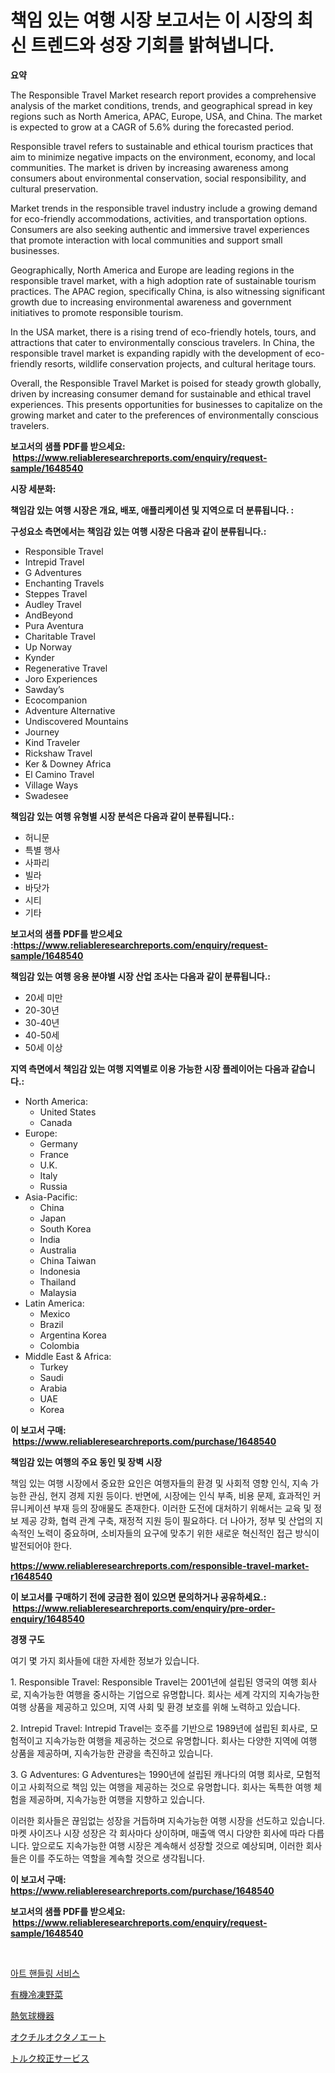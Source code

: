 <p><h1>책임 있는 여행 시장 보고서는 이 시장의 최신 트렌드와 성장 기회를 밝혀냅니다.</h1></p><p><strong>요약</strong></p>
<p><p>The Responsible Travel Market research report provides a comprehensive analysis of the market conditions, trends, and geographical spread in key regions such as North America, APAC, Europe, USA, and China. The market is expected to grow at a CAGR of 5.6% during the forecasted period.</p><p>Responsible travel refers to sustainable and ethical tourism practices that aim to minimize negative impacts on the environment, economy, and local communities. The market is driven by increasing awareness among consumers about environmental conservation, social responsibility, and cultural preservation.</p><p>Market trends in the responsible travel industry include a growing demand for eco-friendly accommodations, activities, and transportation options. Consumers are also seeking authentic and immersive travel experiences that promote interaction with local communities and support small businesses.</p><p>Geographically, North America and Europe are leading regions in the responsible travel market, with a high adoption rate of sustainable tourism practices. The APAC region, specifically China, is also witnessing significant growth due to increasing environmental awareness and government initiatives to promote responsible tourism.</p><p>In the USA market, there is a rising trend of eco-friendly hotels, tours, and attractions that cater to environmentally conscious travelers. In China, the responsible travel market is expanding rapidly with the development of eco-friendly resorts, wildlife conservation projects, and cultural heritage tours.</p><p>Overall, the Responsible Travel Market is poised for steady growth globally, driven by increasing consumer demand for sustainable and ethical travel experiences. This presents opportunities for businesses to capitalize on the growing market and cater to the preferences of environmentally conscious travelers.</p></p>
<p><strong>보고서의 샘플 PDF를 받으세요: &nbsp;<a href="https://www.reliableresearchreports.com/enquiry/request-sample/1648540">https://www.reliableresearchreports.com/enquiry/request-sample/1648540</a></strong></p>
<p><strong>시장 세분화:</strong></p>
<p><strong> 책임감 있는 여행 시장은 개요, 배포, 애플리케이션 및 지역으로 더 분류됩니다. :</strong></p>
<p><strong>구성요소 측면에서는 책임감 있는 여행 시장은 다음과 같이 분류됩니다.:</strong></p>
<p><ul><li>Responsible Travel</li><li>Intrepid Travel</li><li>G Adventures</li><li>Enchanting Travels</li><li>Steppes Travel</li><li>Audley Travel</li><li>AndBeyond</li><li>Pura Aventura</li><li>Charitable Travel</li><li>Up Norway</li><li>Kynder</li><li>Regenerative Travel</li><li>Joro Experiences</li><li>Sawday’s</li><li>Ecocompanion</li><li>Adventure Alternative</li><li>Undiscovered Mountains</li><li>Journey</li><li>Kind Traveler</li><li>Rickshaw Travel</li><li>Ker & Downey Africa</li><li>El Camino Travel</li><li>Village Ways</li><li>Swadesee</li></ul></p>
<p><strong> 책임감 있는 여행 유형별 시장 분석은 다음과 같이 분류됩니다.:</strong></p>
<p><ul><li>허니문</li><li>특별 행사</li><li>사파리</li><li>빌라</li><li>바닷가</li><li>시티</li><li>기타</li></ul></p>
<p><strong>보고서의 샘플 PDF를 받으세요 :<a href="https://www.reliableresearchreports.com/enquiry/request-sample/1648540">https://www.reliableresearchreports.com/enquiry/request-sample/1648540</a></strong></p>
<p><strong> 책임감 있는 여행 응용 분야별 시장 산업 조사는 다음과 같이 분류됩니다.:</strong></p>
<p><ul><li>20세 미만</li><li>20-30년</li><li>30-40년</li><li>40-50세</li><li>50세 이상</li></ul></p>
<p><strong>지역 측면에서 책임감 있는 여행 지역별로 이용 가능한 시장 플레이어는 다음과 같습니다.:</strong></p>
<p><ul>
    <li>
        North America:
        <ul>
            <li>United States</li>
            <li>Canada</li>
        </ul>
    </li>
    <li>
        Europe:
        <ul>
            <li>Germany</li>
            <li>France</li>
            <li>U.K.</li>
            <li>Italy</li>
            <li>Russia</li>
        </ul>
    </li>
    <li>
        Asia-Pacific:
        <ul>
            <li>China</li>
            <li>Japan</li>
            <li>South Korea</li>
            <li>India</li>
            <li>Australia</li>
            <li>China Taiwan</li>
            <li>Indonesia</li>
            <li>Thailand</li>
            <li>Malaysia</li>
        </ul>
    </li>
    <li>
        Latin America:
        <ul>
            <li>Mexico</li>
            <li>Brazil</li>
            <li>Argentina Korea</li>
            <li>Colombia</li>
        </ul>
    </li>
    <li>
        Middle East & Africa:
        <ul>
            <li>Turkey</li>
            <li>Saudi</li>
            <li>Arabia</li>
            <li>UAE</li>
            <li>Korea</li>
        </ul>
    </li>
    </ul></p>
<p><strong>이 보고서 구매: &nbsp;<a href="https://www.reliableresearchreports.com/purchase/1648540">https://www.reliableresearchreports.com/purchase/1648540</a></strong></p>
<p><strong>책임감 있는 여행의 주요 동인 및 장벽 시장</strong></p>
<p><p>책임 있는 여행 시장에서 중요한 요인은 여행자들의 환경 및 사회적 영향 인식, 지속 가능한 관심, 현지 경제 지원 등이다. 반면에, 시장에는 인식 부족, 비용 문제, 효과적인 커뮤니케이션 부재 등의 장애물도 존재한다. 이러한 도전에 대처하기 위해서는 교육 및 정보 제공 강화, 협력 관계 구축, 재정적 지원 등이 필요하다. 더 나아가, 정부 및 산업의 지속적인 노력이 중요하며, 소비자들의 요구에 맞추기 위한 새로운 혁신적인 접근 방식이 발전되어야 한다.</p></p>
<p><strong><a href="https://www.reliableresearchreports.com/responsible-travel-market-r1648540">https://www.reliableresearchreports.com/responsible-travel-market-r1648540</a></strong></p>
<p><strong>이 보고서를 구매하기 전에 궁금한 점이 있으면 문의하거나 공유하세요.: &nbsp;<a href="https://www.reliableresearchreports.com/enquiry/pre-order-enquiry/1648540">https://www.reliableresearchreports.com/enquiry/pre-order-enquiry/1648540</a></strong></p>
<p><strong>경쟁 구도</strong></p>
<p><p>여기 몇 가지 회사들에 대한 자세한 정보가 있습니다.</p><p>1. Responsible Travel: Responsible Travel는 2001년에 설립된 영국의 여행 회사로, 지속가능한 여행을 중시하는 기업으로 유명합니다. 회사는 세계 각지의 지속가능한 여행 상품을 제공하고 있으며, 지역 사회 및 환경 보호를 위해 노력하고 있습니다.</p><p>2. Intrepid Travel: Intrepid Travel는 호주를 기반으로 1989년에 설립된 회사로, 모험적이고 지속가능한 여행을 제공하는 것으로 유명합니다. 회사는 다양한 지역에 여행 상품을 제공하며, 지속가능한 관광을 촉진하고 있습니다.</p><p>3. G Adventures: G Adventures는 1990년에 설립된 캐나다의 여행 회사로, 모험적이고 사회적으로 책임 있는 여행을 제공하는 것으로 유명합니다. 회사는 독특한 여행 체험을 제공하며, 지속가능한 여행을 지향하고 있습니다.</p><p>이러한 회사들은 끊임없는 성장을 거듭하며 지속가능한 여행 시장을 선도하고 있습니다. 마켓 사이즈나 시장 성장은 각 회사마다 상이하며, 매출액 역시 다양한 회사에 따라 다릅니다. 앞으로도 지속가능한 여행 시장은 계속해서 성장할 것으로 예상되며, 이러한 회사들은 이를 주도하는 역할을 계속할 것으로 생각됩니다.</p></p>
<p><strong>이 보고서 구매: &nbsp; <a href="https://www.reliableresearchreports.com/purchase/1648540">https://www.reliableresearchreports.com/purchase/1648540</a></strong></p>
<p><strong>보고서의 샘플 PDF를 받으세요: &nbsp;<a href="https://www.reliableresearchreports.com/enquiry/request-sample/1648540">https://www.reliableresearchreports.com/enquiry/request-sample/1648540</a></strong><strong></strong></p>
<p>&nbsp;</p>
<p><p><a href="https://medium.com/@gustavorn8776/%EC%95%84%ED%8A%B8-%ED%95%B8%EB%93%A4%EB%A7%81-%EC%84%9C%EB%B9%84%EC%8A%A4-%EC%8B%9C%EC%9E%A5-%EA%B7%9C%EB%AA%A8-cagr-%ED%8A%B8%EB%A0%8C%EB%93%9C-2024-2030-84ecfa1afc5a">아트 핸들링 서비스</a></p><p><a href="https://github.com/LeanneBruen2023/Market-Research-Report-List-1/blob/main/737404030873.md">有機冷凍野菜</a></p><p><a href="https://medium.com/@alliegrater55/%E3%83%9B%E3%83%83%E3%83%88%E3%82%A8%E3%82%A2%E3%83%90%E3%83%AB%E3%83%BC%E3%83%B3%E3%81%AE%E8%A3%85%E5%82%99%E5%B8%82%E5%A0%B4%E3%81%AE%E8%A6%8F%E6%A8%A1%E3%81%A8%E5%B8%82%E5%A0%B4%E5%8B%95%E5%90%91-%E5%AE%8C%E5%85%A8%E3%81%AA%E6%A5%AD%E7%95%8C%E6%A6%82%E8%AA%AC-2024%E5%B9%B4%E3%81%8B%E3%82%892031%E5%B9%B4%E3%81%BE%E3%81%A7-9d5127baf359">熱気球機器</a></p><p><a href="https://github.com/zekaoe592392/Market-Research-Report-List-1/blob/main/807572230874.md">オクチルオクタノエート</a></p><p><a href="https://medium.com/@elishelacruz56456/%E3%83%88%E3%83%AB%E3%82%AF%E3%82%AD%E3%83%A3%E3%83%AA%E3%83%96%E3%83%AC%E3%83%BC%E3%82%B7%E3%83%A7%E3%83%B3%E3%82%B5%E3%83%BC%E3%83%93%E3%82%B9%E5%B8%82%E5%A0%B4%E3%83%AC%E3%83%9D%E3%83%BC%E3%83%88%E3%81%AF-%E3%81%93%E3%81%AE%E5%B8%82%E5%A0%B4%E3%81%AE%E6%9C%80%E6%96%B0%E3%81%AE%E3%83%88%E3%83%AC%E3%83%B3%E3%83%89%E3%81%A8%E6%88%90%E9%95%B7%E6%A9%9F%E4%BC%9A%E3%82%92%E6%98%8E%E3%82%89%E3%81%8B%E3%81%AB%E3%81%97%E3%81%A6%E3%81%84%E3%81%BE%E3%81%99-84eb579373bd">トルク校正サービス</a></p></p>